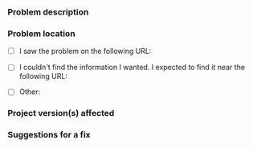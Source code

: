### Problem description

<!-- Provide a brief description of the problem with
the documentation.

If this is an issue with Docker itself, rather than
the Docker documentation, this may not be the right
place to file the issue. Consider filing it in the
specific project's repository or asking a question
on forums.docker.com.

You can delete these comments as you are filling out
the template. -->

### Problem location

<!-- Help us find the problem quickly by choosing one
     of these. Put an x between the brackets of your
     choice, like [x]. -->

- [ ] I saw the problem on the following URL:

- [ ] I couldn't find the information I wanted. I expected to find it near the following URL:

- [ ] Other:

### Project version(s) affected

<!-- If this problem only affects specific versions of a
project (like Docker Engine 1.13), mention it here. The fix
may need to take that into account. -->

### Suggestions for a fix

<!--If you have specific ideas for how the problem
can be addressed, let us know.-->



<!-- To improve this template, edit the .github/ISSUE_TEMPLATE.md file -->
